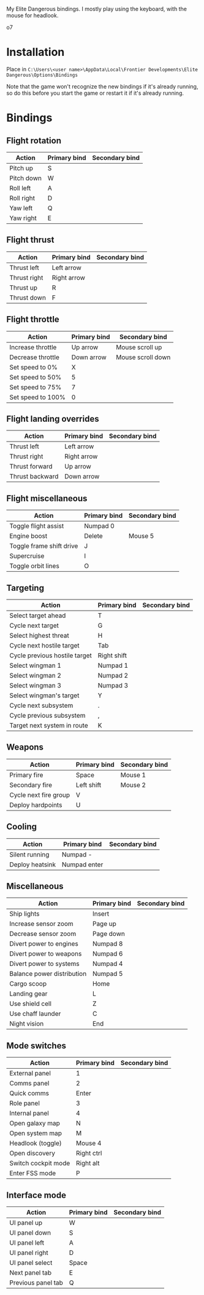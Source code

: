 My Elite Dangerous bindings. I mostly play using the keyboard, with the mouse for headlook.

o7

# Installation

Place in ```C:\Users\<user name>\AppData\Local\Frontier Developments\Elite Dangerous\Options\Bindings```

Note that the game won't recognize the new bindings if it's already running, so do this before you start the game or restart it if it's already running.

# Bindings

## Flight rotation

Action     | Primary bind | Secondary bind
-----------|--------------|---------------
Pitch up   | S
Pitch down | W
Roll left  | A
Roll right | D
Yaw left   | Q
Yaw right  | E

## Flight thrust

Action        | Primary bind | Secondary bind
--------------|--------------|---------------
Thrust left   | Left arrow
Thrust right  | Right arrow
Thrust up     | R
Thrust down   | F

## Flight throttle

Action            | Primary bind  | Secondary bind
------------------|---------------|-------------------
Increase throttle | Up arrow      | Mouse scroll up
Decrease throttle | Down arrow    | Mouse scroll down
Set speed to 0%   | X
Set speed to 50%  | 5
Set speed to 75%  | 7
Set speed to 100% | 0

## Flight landing overrides

Action          | Primary bind  | Secondary bind
----------------|---------------|----------------
Thrust left     | Left arrow
Thrust right    | Right arrow
Thrust forward  | Up arrow
Thrust backward | Down arrow

## Flight miscellaneous

Action                    | Primary bind  | Secondary bind
--------------------------|---------------|----------------
Toggle flight assist      | Numpad 0
Engine boost              | Delete        | Mouse 5
Toggle frame shift drive  | J
Supercruise               | I
Toggle orbit lines        | O


## Targeting

Action                        | Primary bind  | Secondary bind
------------------------------|---------------|----------------
Select target ahead           | T
Cycle next target             | G
Select highest threat         | H
Cycle next hostile target     | Tab
Cycle previous hostile target | Right shift
Select wingman 1              | Numpad 1
Select wingman 2              | Numpad 2
Select wingman 3              | Numpad 3
Select wingman's target       | Y
Cycle next subsystem          | .
Cycle previous subsystem      | ,
Target next system in route   | K

## Weapons

Action                | Primary bind  | Secondary bind
----------------------|---------------|----------------
Primary fire          | Space         | Mouse 1
Secondary fire        | Left shift    | Mouse 2
Cycle next fire group | V
Deploy hardpoints     | U

## Cooling

Action          | Primary bind  | Secondary bind
----------------|---------------|----------------
Silent running  | Numpad -
Deploy heatsink | Numpad enter

## Miscellaneous

Action                      | Primary bind  | Secondary bind
----------------------------|---------------|----------------
Ship lights                 | Insert
Increase sensor zoom        | Page up
Decrease sensor zoom        | Page down
Divert power to engines     | Numpad 8
Divert power to weapons     | Numpad 6
Divert power to systems     | Numpad 4
Balance power distribution  | Numpad 5
Cargo scoop                 | Home
Landing gear                | L
Use shield cell             | Z
Use chaff launder           | C
Night vision                | End

## Mode switches

Action              | Primary bind  | Secondary bind
--------------------|---------------|----------------
External panel      | 1
Comms panel         | 2
Quick comms         | Enter
Role panel          | 3
Internal panel      | 4
Open galaxy map     | N
Open system map     | M
Headlook (toggle)   | Mouse 4
Open discovery      | Right ctrl
Switch cockpit mode | Right alt
Enter FSS mode      | P

## Interface mode

Action              | Primary bind  | Secondary bind
--------------------|---------------|----------------
UI panel up         | W
UI panel down       | S
UI panel left       | A
UI panel right      | D
UI panel select     | Space
Next panel tab      | E
Previous panel tab  | Q
